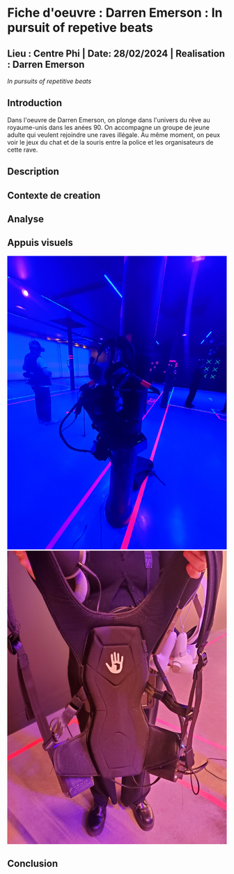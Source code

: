 # Fiche d'oeuvre : Darren Emerson : In pursuit of repetive beats
## Lieu : Centre Phi | Date: 28/02/2024 | Realisation : Darren Emerson

*In pursuits of repetitive beats*

## Introduction
Dans l'oeuvre de Darren Emerson, on plonge dans l'univers du rêve au royaume-unis dans les anées 90. On accompagne un groupe de jeune adulte qui veulent rejoindre une raves illégale. Au même moment, on peux voir le jeux du chat et de la souris entre la police et les organisateurs de cette rave.

## Description


## Contexte de creation

## Analyse

## Appuis visuels

![photo1](media/exposition_accesoire.jpg)
![photo2](media/exposition_gillet.jpg)

## Conclusion

